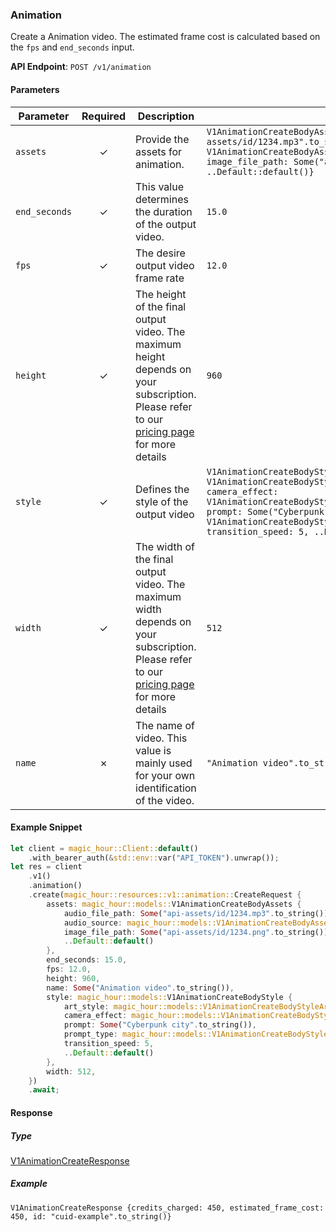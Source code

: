 
### Animation <a name="create"></a>

Create a Animation video. The estimated frame cost is calculated based on the `fps` and `end_seconds` input.

**API Endpoint**: `POST /v1/animation`

#### Parameters

| Parameter | Required | Description | Example |
|-----------|:--------:|-------------|--------|
| `assets` | ✓ | Provide the assets for animation. | `V1AnimationCreateBodyAssets {audio_file_path: Some("api-assets/id/1234.mp3".to_string()), audio_source: V1AnimationCreateBodyAssetsAudioSourceEnum::File, image_file_path: Some("api-assets/id/1234.png".to_string()), ..Default::default()}` |
| `end_seconds` | ✓ | This value determines the duration of the output video. | `15.0` |
| `fps` | ✓ | The desire output video frame rate | `12.0` |
| `height` | ✓ | The height of the final output video. The maximum height depends on your subscription. Please refer to our [pricing page](https://magichour.ai/pricing) for more details | `960` |
| `style` | ✓ | Defines the style of the output video | `V1AnimationCreateBodyStyle {art_style: V1AnimationCreateBodyStyleArtStyleEnum::PainterlyIllustration, camera_effect: V1AnimationCreateBodyStyleCameraEffectEnum::SimpleZoomIn, prompt: Some("Cyberpunk city".to_string()), prompt_type: V1AnimationCreateBodyStylePromptTypeEnum::Custom, transition_speed: 5, ..Default::default()}` |
| `width` | ✓ | The width of the final output video. The maximum width depends on your subscription. Please refer to our [pricing page](https://magichour.ai/pricing) for more details | `512` |
| `name` | ✗ | The name of video. This value is mainly used for your own identification of the video. | `"Animation video".to_string()` |

#### Example Snippet

```rust
let client = magic_hour::Client::default()
    .with_bearer_auth(&std::env::var("API_TOKEN").unwrap());
let res = client
    .v1()
    .animation()
    .create(magic_hour::resources::v1::animation::CreateRequest {
        assets: magic_hour::models::V1AnimationCreateBodyAssets {
            audio_file_path: Some("api-assets/id/1234.mp3".to_string()),
            audio_source: magic_hour::models::V1AnimationCreateBodyAssetsAudioSourceEnum::File,
            image_file_path: Some("api-assets/id/1234.png".to_string()),
            ..Default::default()
        },
        end_seconds: 15.0,
        fps: 12.0,
        height: 960,
        name: Some("Animation video".to_string()),
        style: magic_hour::models::V1AnimationCreateBodyStyle {
            art_style: magic_hour::models::V1AnimationCreateBodyStyleArtStyleEnum::PainterlyIllustration,
            camera_effect: magic_hour::models::V1AnimationCreateBodyStyleCameraEffectEnum::SimpleZoomIn,
            prompt: Some("Cyberpunk city".to_string()),
            prompt_type: magic_hour::models::V1AnimationCreateBodyStylePromptTypeEnum::Custom,
            transition_speed: 5,
            ..Default::default()
        },
        width: 512,
    })
    .await;
```

#### Response

##### Type
[V1AnimationCreateResponse](/src/models/v1_animation_create_response.rs)

##### Example
`V1AnimationCreateResponse {credits_charged: 450, estimated_frame_cost: 450, id: "cuid-example".to_string()}`
